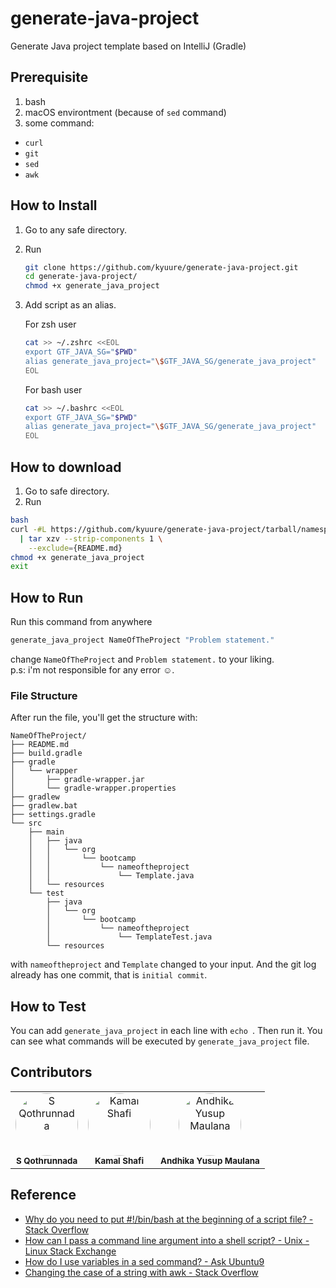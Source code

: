 # generate-java-project
Generate Java project template based on IntelliJ (Gradle)


## Prerequisite
1. bash
2. macOS environtment (because of `sed` command)
3. some command:
  - `curl`
  - `git`
  - `sed`
  - `awk`


## How to Install
1. Go to any safe directory.
2. Run
    ```sh
    git clone https://github.com/kyuure/generate-java-project.git
    cd generate-java-project/
    chmod +x generate_java_project
    ```
3. Add script as an alias.

    For zsh user
    ```sh
    cat >> ~/.zshrc <<EOL
    export GTF_JAVA_SG="$PWD"
    alias generate_java_project="\$GTF_JAVA_SG/generate_java_project"
    EOL
    ```

    For bash user
    ```sh
    cat >> ~/.bashrc <<EOL
    export GTF_JAVA_SG="$PWD"
    alias generate_java_project="\$GTF_JAVA_SG/generate_java_project"
    EOL
    ```
    
## How to download
1. Go to safe directory.
2. Run
```sh
bash
curl -#L https://github.com/kyuure/generate-java-project/tarball/namespaces \
  | tar xzv --strip-components 1 \
    --exclude={README.md}
chmod +x generate_java_project
exit
```

## How to Run
Run this command from anywhere
```sh
generate_java_project NameOfTheProject "Problem statement."
```
change `NameOfTheProject` and `Problem statement.` to your liking. <br>
p.s: i'm not responsible for any error ☺️.

### File Structure
After run the file, you'll get the structure with:
```
NameOfTheProject/
├── README.md
├── build.gradle
├── gradle
│   └── wrapper
│       ├── gradle-wrapper.jar
│       └── gradle-wrapper.properties
├── gradlew
├── gradlew.bat
├── settings.gradle
└── src
    ├── main
    │   ├── java
    │   │   └── org
    │   │       └── bootcamp
    │   │           └── nameoftheproject
    │   │               └── Template.java
    │   └── resources
    └── test
        ├── java
        │   └── org
        │       └── bootcamp
        │           └── nameoftheproject
        │               └── TemplateTest.java
        └── resources
```
with `nameoftheproject` and `Template` changed to your input.
And the git log already has one commit, that is `initial commit`.


## How to Test
You can add `generate_java_project` in each line with `echo `.
Then run it. You can see what commands will be executed by `generate_java_project` file.


## Contributors
<table>
  <tr>
<td align="center">
  <img src="https://avatars.githubusercontent.com/kyuure" width="100px;" alt="S Qothrunnada" style="border-radius:50%"/>
  <br/>
  <sub><b>S Qothrunnada</b></sub>
  <br/>
</td>
<td align="center">
  <img src="https://avatars.githubusercontent.com/mastree" width="100px;" alt="Kamal Shafi" style="border-radius:50%"/>
  <br/>
  <sub><b>Kamal Shafi</b></sub>
  <br/>
</td>
<td align="center">
  <img src="https://avatars.githubusercontent.com/andhikayusup" width="100px;" alt="Andhika Yusup Maulana" style="border-radius:50%"/>
  <br/>
  <sub><b>Andhika Yusup Maulana</b></sub>
  <br/>
</td>
  </tr>
</table>



## Reference
- [Why do you need to put #!/bin/bash at the beginning of a script file? - Stack Overflow](https://stackoverflow.com/questions/8967902/why-do-you-need-to-put-bin-bash-at-the-beginning-of-a-script-file)
- [How can I pass a command line argument into a shell script? - Unix - Linux Stack Exchange](https://unix.stackexchange.com/questions/31414/how-can-i-pass-a-command-line-argument-into-a-shell-script)
- [How do I use variables in a sed command? - Ask Ubuntu9](https://askubuntu.com/questions/76808/how-do-i-use-variables-in-a-sed-command)
- [Changing the case of a string with awk - Stack Overflow](https://stackoverflow.com/questions/14139672/changing-the-case-of-a-string-with-awk)
